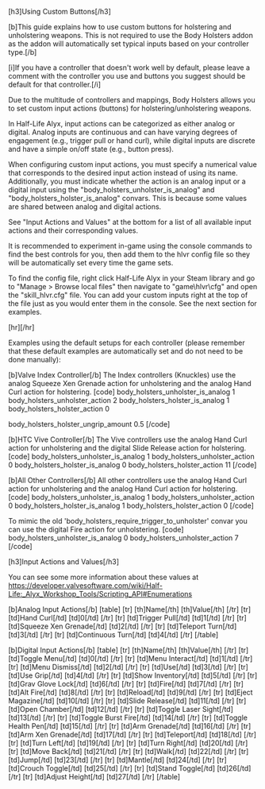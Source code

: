 [h3]Using Custom Buttons[/h3]

[b]This guide explains how to use custom buttons for holstering and unholstering weapons. This is not required to use the Body Holsters addon as the addon will automatically set typical inputs based on your controller type.[/b]

[i]If you have a controller that doesn't work well by default, please leave a comment with the controller you use and buttons you suggest should be default for that controller.[/i]

Due to the multitude of controllers and mappings, Body Holsters allows you to set custom input actions (buttons) for holstering/unholstering weapons.

In Half-Life Alyx, input actions can be categorized as either analog or digital. Analog inputs are continuous and can have varying degrees of engagement (e.g., trigger pull or hand curl), while digital inputs are discrete and have a simple on/off state (e.g., button press).

When configuring custom input actions, you must specify a numerical value that corresponds to the desired input action instead of using its name. Additionally, you must indicate whether the action is an analog input or a digital input using the "body_holsters_unholster_is_analog" and "body_holsters_holster_is_analog" convars. This is because some values are shared between analog and digital actions.

See "Input Actions and Values" at the bottom for a list of all available input actions and their corresponding values.

It is recommended to experiment in-game using the console commands to find the best controls for you, then add them to the hlvr config file so they will be automatically set every time the game sets.

To find the config file, right click Half-Life Alyx in your Steam library and go to "Manage > Browse local files" then navigate to "game\hlvr\cfg\" and open the "skill_hlvr.cfg" file. You can add your custom inputs right at the top of the file just as you would enter them in the console. See the next section for examples.

[hr][/hr]

Examples using the default setups for each controller (please remember that these default examples are automatically set and do not need to be done manually):

[b]Valve Index Controller[/b]
The Index controllers (Knuckles) use the analog Squeeze Xen Grenade action for unholstering and the analog Hand Curl action for holstering.
[code]
body_holsters_unholster_is_analog 1
body_holsters_unholster_action 2
body_holsters_holster_is_analog 1
body_holsters_holster_action 0

body_holsters_holster_ungrip_amount 0.5
[/code]

[b]HTC Vive Controller[/b]
The Vive controllers use the analog Hand Curl action for unholstering and the digital Slide Release action for holstering.
[code]
body_holsters_unholster_is_analog 1
body_holsters_unholster_action 0
body_holsters_holster_is_analog 0
body_holsters_holster_action 11
[/code]

[b]All Other Controllers[/b]
All other controllers use the analog Hand Curl action for unholstering and the analog Hand Curl action for holstering.
[code]
body_holsters_unholster_is_analog 1
body_holsters_unholster_action 0
body_holsters_holster_is_analog 1
body_holsters_holster_action 0
[/code]

To mimic the old 'body_holsters_require_trigger_to_unholster' convar you can use the digital Fire action for unholstering.
[code]
body_holsters_unholster_is_analog 0
body_holsters_unholster_action 7
[/code]

[h3]Input Actions and Values[/h3]

You can see some more information about these values at https://developer.valvesoftware.com/wiki/Half-Life:_Alyx_Workshop_Tools/Scripting_API#Enumerations

[b]Analog Input Actions[/b]
[table]
    [tr]
        [th]Name[/th]
        [th]Value[/th]
    [/tr]
    [tr]
        [td]Hand Curl[/td]
        [td]0[/td]
    [/tr]
    [tr]
        [td]Trigger Pull[/td]
        [td]1[/td]
    [/tr]
    [tr]
        [td]Squeeze Xen Grenade[/td]
        [td]2[/td]
    [/tr]
    [tr]
        [td]Teleport Turn[/td]
        [td]3[/td]
    [/tr]
    [tr]
        [td]Continuous Turn[/td]
        [td]4[/td]
    [/tr]
[/table]

[b]Digital Input Actions[/b]
[table]
    [tr]
        [th]Name[/th]
        [th]Value[/th]
    [/tr]
    [tr]
        [td]Toggle Menu[/td]
        [td]0[/td]
    [/tr]
    [tr]
        [td]Menu Interact[/td]
        [td]1[/td]
    [/tr]
    [tr]
        [td]Menu Dismiss[/td]
        [td]2[/td]
    [/tr]
    [tr]
        [td]Use[/td]
        [td]3[/td]
    [/tr]
    [tr]
        [td]Use Grip[/td]
        [td]4[/td]
    [/tr]
    [tr]
        [td]Show Inventory[/td]
        [td]5[/td]
    [/tr]
    [tr]
        [td]Grav Glove Lock[/td]
        [td]6[/td]
    [/tr]
    [tr]
        [td]Fire[/td]
        [td]7[/td]
    [/tr]
    [tr]
        [td]Alt Fire[/td]
        [td]8[/td]
    [/tr]
    [tr]
        [td]Reload[/td]
        [td]9[/td]
    [/tr]
    [tr]
        [td]Eject Magazine[/td]
        [td]10[/td]
    [/tr]
    [tr]
        [td]Slide Release[/td]
        [td]11[/td]
    [/tr]
    [tr]
        [td]Open Chamber[/td]
        [td]12[/td]
    [/tr]
    [tr]
        [td]Toggle Laser Sight[/td]
        [td]13[/td]
    [/tr]
    [tr]
        [td]Toggle Burst Fire[/td]
        [td]14[/td]
    [/tr]
    [tr]
        [td]Toggle Health Pen[/td]
        [td]15[/td]
    [/tr]
    [tr]
        [td]Arm Grenade[/td]
        [td]16[/td]
    [/tr]
    [tr]
        [td]Arm Xen Grenade[/td]
        [td]17[/td]
    [/tr]
    [tr]
        [td]Teleport[/td]
        [td]18[/td]
    [/tr]
    [tr]
        [td]Turn Left[/td]
        [td]19[/td]
    [/tr]
    [tr]
        [td]Turn Right[/td]
        [td]20[/td]
    [/tr]
    [tr]
        [td]Move Back[/td]
        [td]21[/td]
    [/tr]
    [tr]
        [td]Walk[/td]
        [td]22[/td]
    [/tr]
    [tr]
        [td]Jump[/td]
        [td]23[/td]
    [/tr]
    [tr]
        [td]Mantle[/td]
        [td]24[/td]
    [/tr]
    [tr]
        [td]Crouch Toggle[/td]
        [td]25[/td]
    [/tr]
    [tr]
        [td]Stand Toggle[/td]
        [td]26[/td]
    [/tr]
    [tr]
        [td]Adjust Height[/td]
        [td]27[/td]
    [/tr]
[/table]